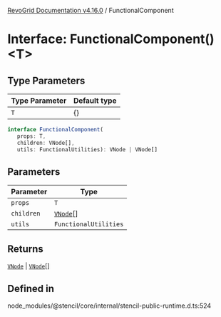 [RevoGrid Documentation v4.16.0](README.md) / FunctionalComponent

# Interface: FunctionalComponent()\<T\>

## Type Parameters

| Type Parameter | Default type |
| ------ | ------ |
| `T` | \{\} |

```ts
interface FunctionalComponent(
   props: T, 
   children: VNode[], 
   utils: FunctionalUtilities): VNode | VNode[]
```

## Parameters

| Parameter | Type |
| ------ | ------ |
| `props` | `T` |
| `children` | [`VNode`](Interface.VNode.md)[] |
| `utils` | `FunctionalUtilities` |

## Returns

[`VNode`](Interface.VNode.md) \| [`VNode`](Interface.VNode.md)[]

## Defined in

node\_modules/@stencil/core/internal/stencil-public-runtime.d.ts:524
